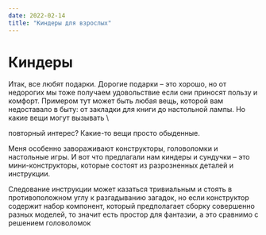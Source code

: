 ```yaml
---
date: 2022-02-14
title: "Киндеры для взрослых"
---
```


# Киндеры
Итак, все любят подарки. Дорогие подарки – это хорошо, но от недорогих мы тоже получаем удовольствие если они приносят пользу и комфорт. Примером тут может быть любая вещь, которой вам недоставало в быту: от закладки для книги до настольной лампы. Но какие вещи могут вызывать \

повторный интерес? Какие-то вещи просто обыденные.

Меня особенно завораживают конструкторы, головоломки и настольные игры. И вот что предлагали нам киндеры и сундучки – это мини-конструкторы, которые состоят из разрозненных деталей и инструкции.

Следование инструкции может казаться тривиальным и стоять в противоположном углу к разгадыванию загадок, но если конструктор содержит набор компонент, который предполагает сборку совершенно разных моделей, то значит есть простор для фантазии, а это сравнимо с решением головоломок